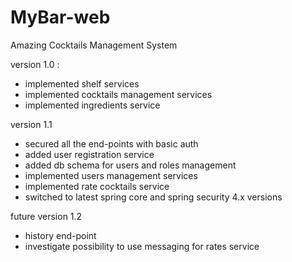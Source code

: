 MyBar-web
=========

Amazing Cocktails Management System

version 1.0 :
- implemented shelf services
- implemented cocktails management services
- implemented ingredients service

version 1.1
- secured all the end-points with basic auth
- added user registration service
- added db schema for users and roles management
- implemented users management services
- implemented rate cocktails service
- switched to latest spring core and spring security 4.x versions

future version 1.2
- history end-point
- investigate possibility to use messaging for rates service
